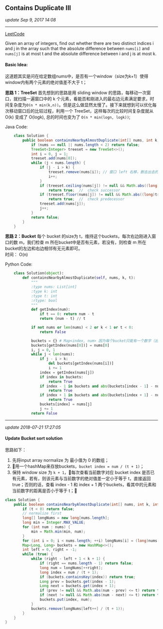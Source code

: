 ## Contains Duplicate III
_update Sep 9, 2017  14:08_

---
[LeetCode](https://leetcode.com/problems/contains-duplicate-iii/description/)

Given an array of integers, find out whether there are two distinct indices i and j in the array such that the absolute difference between `nums[i]` and `nums[j]` is at most t and the absolute difference between i and j is at most k.

#### Basic Idea:
这道题其实是问在给定数组nums中，是否有一个window（size为k+1）使得window内有两个元素的绝对值差不大于 t；

**思路 1：TreeSet**
首先想到的思路是用 sliding window 的思路，每移动一次窗口，就扫描一遍窗口中的 k 个元素，看能否和刚进入的最右边元素满足要求，时间复杂度为`O(n * min(k,n))`。但是这么做显然太慢了。接下来就想到可以优化每次移动窗口后的比较过程，利用一个 TreeSet，这样每次的比较时间复杂度就从 O(k) 变成了 O(logk), 总的时间也变为了 `O(n * min(logn, logk))`;

Java Code:
```java
    class Solution {
        public boolean containsNearbyAlmostDuplicate(int[] nums, int k, int t) {
            if (nums == null || nums.length < 2) return false;
            TreeSet<Integer> treeset = new TreeSet<>();
            int i = 0, j = 1;
            treeset.add(nums[0]);
            while (j < nums.length) {
                if (j - i > k) {
                    treeset.remove(nums[i]); // 窗口 left 右移，删去出去的num
                    i++;
                }
                if (treeset.ceiling(nums[j]) != null && Math.abs((long)treeset.ceiling(nums[j]) - (long)nums[j]) <= t)
                    return true;  //  check successor
                if (treeset.floor(nums[j]) != null && Math.abs((long)treeset.floor(nums[j]) - (long)nums[j]) <= t)
                    return true;  //  check predecessor
                treeset.add(nums[j]);
                j++;
            }
            return false;
        }
    }
```

**思路 2：Bucket**
每个 bucket 的size为 t，维持这个buckets，每次右边刚进入窗口的数 m，我们检查 m 所在bucket中是否有元素，若没有，则检查 m 所在bucket的左边和右边相邻有无元素即可。   
时间： O(n)

Python Code:
```python
    class Solution(object):
        def containsNearbyAlmostDuplicate(self, nums, k, t):
            """
            :type nums: List[int]
            :type k: int
            :type t: int
            :rtype: bool
            """
            def getIndex(num):
                if t == 0: return num - t
                return (num - t) // t

            if not nums or len(nums) < 2 or k < 1 or t < 0:
                return False

            buckets = {} # Map<index, num> 因为每个bucket只能有一个数字（出现两个就返回true了）
            buckets[getIndex(nums[0])] = nums[0]
            i, j = 0, 1
            while j < len(nums):
                if j - i > k:
                    del buckets[getIndex(nums[i])]
                    i += 1
                index = getIndex(nums[j])
                if index in buckets:
                    return True
                if index - 1 in buckets and abs(buckets[index - 1] - nums[j]) <= t:
                    return True
                if index + 1 in buckets and abs(buckets[index + 1] - nums[j]) <= t:
                    return True
                buckets[index] = nums[j]
                j += 1
            return False
```

---
_update 2018-07-21 17:27:05_

#### Update Bucket sort solution
思路如下：

1. 先将input array normalize 为 最小值为 0 的数组；
2. 用一个hashMap来存放buckets，`bucket index = num / (t + 1)`；
3. 保持 window size 为 `k + 1`，每次查看当前数字对应 bucket index 是否已有元素，若有，则该元素与当前数字的绝对值差一定小于等于 t，直接返回true；否则的话，查看 index - 1 和 index + 1 两个buckets，看其中的元素和当前数字的距离是否小于等于 t；

```java
class Solution {
    public boolean containsNearbyAlmostDuplicate(int[] nums, int k, int t) {
        if (t < 0) return false;
        // normalize first
        long[] longNums = new long[nums.length];
        long min = Integer.MAX_VALUE;
        for (int num : nums) {
            min = Math.min(min, num);
        }
        for (int i = 0; i < nums.length; ++i) longNums[i] = (long)nums[i] - min;
        Map<Long, Long> buckets = new HashMap<>();
        int left = 0, right = -1;
        while (true) {
            while (right - left + 1 < k + 1) {
                if (right == nums.length - 1) return false;
                long num = longNums[++right];
                long index = num / (t + 1);
                if (buckets.containsKey(index)) return true;
                Long prev = buckets.get(index - 1);
                Long next = buckets.get(index + 1);
                if (prev != null && Math.abs(num - prev) <= t) return true;
                if (next != null && Math.abs(num - next) <= t) return true;
                buckets.put(index, num);
            }
            buckets.remove(longNums[left++] / (t + 1));
        }
    }
}
```
